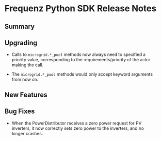# Frequenz Python SDK Release Notes

## Summary

<!-- Here goes a general summary of what this release is about -->

## Upgrading

- Calls to `microgrid.*_pool` methods now always need to specified a priority value, corresponding to the requirements/priority of the actor making the call.

- The `microgrid.*_pool` methods would only accept keyword arguments from now on.

## New Features

<!-- Here goes the main new features and examples or instructions on how to use them -->

## Bug Fixes

- When the PowerDistributor receives a zero power request for PV inverters, it now correctly sets zero power to the inverters, and no longer crashes.
